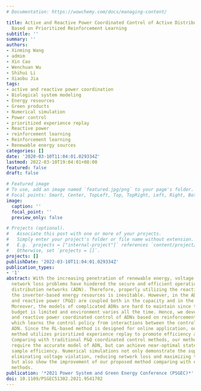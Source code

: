 ```yaml
---
# Documentation: https://wowchemy.com/docs/managing-content/

title: Active and Reactive Power Coordinated Control of Active Distribution Networks
  Based on Prioritized Reinforcement Learning
subtitle: ''
summary: ''
authors:
- Xinming Wang
- admim
- Xin Cao
- Wenchuan Wu
- Shihui Li
- Xiaobu Jia
tags:
- active and reactive power coordination
- Biological system modeling
- Energy resources
- Green products
- Numerical simulation
- Power control
- prioritized experience replay
- Reactive power
- reinforcement learning
- Reinforcement learning
- Renewable energy sources
categories: []
date: '2020-03-10T11:04:01.029334Z'
lastmod: 2022-03-10T19:04:01+08:00
featured: false
draft: false

# Featured image
# To use, add an image named `featured.jpg/png` to your page's folder.
# Focal points: Smart, Center, TopLeft, Top, TopRight, Left, Right, BottomLeft, Bottom, BottomRight.
image:
  caption: ''
  focal_point: ''
  preview_only: false

# Projects (optional).
#   Associate this post with one or more of your projects.
#   Simply enter your project's folder or file name without extension.
#   E.g. `projects = ["internal-project"]` references `content/project/deep-learning/index.md`.
#   Otherwise, set `projects = []`.
projects: []
publishDate: '2022-03-10T11:04:01.029334Z'
publication_types:
- '1'
abstract: With the increasing penetration of renewable energy, voltage violation and
  network loss problems have hindered the secure and efficient operation of active
  distribution networks (ADN). Therefore, properly utilizing the reactive power of
  the inverter-based energy resources is inevitable. However, in the ADNs, active
  and reactive power (P&Q) are coupled both in the capacity and in the power flow.
  Moreover, the models of complicated ADNs are hard to maintain since the operation
  budget is limited and environment varies all the time. Hence, we develop an active
  and reactive power coordinated control of ADNs based on reinforcement learning (RL),
  which learns the control policy from interactions between the controller and the
  ADN. Since the RL-based method is designed for online application, our proposed
  method utilizes prioritized experience replay to promote efficiency and optimality.
  Comparing with traditional P&Q coordinated control methods, our method does not
  require the accurate model of ADN, but can achieve near-optimal state with high
  sample efficiency. Numerical simulations not only demonstrate the superiority on
  eliminating voltage violation, reducing network loss and maximizing the system economy,
  but also show the improvement of our proposed method comparing with existing RL-based
  methods.
publication: '*2021 Power System and Green Energy Conference (PSGEC)*'
doi: 10.1109/PSGEC51302.2021.9541702
---
```


